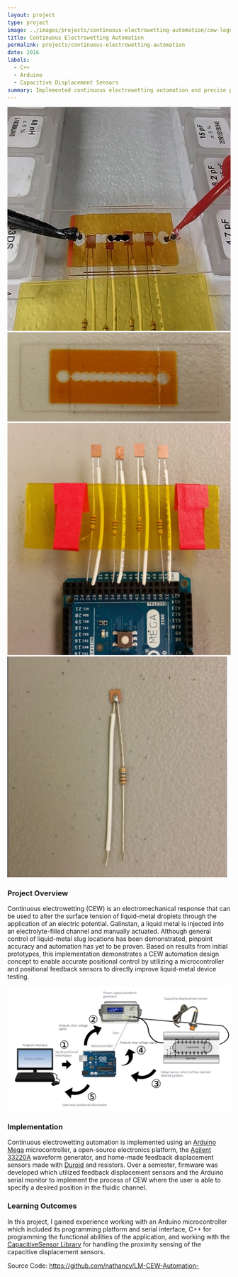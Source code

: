```yaml
---
layout: project
type: project
image: ../images/projects/continuous-electrowetting-automation/cew-logo-image.JPG
title: Continuous Electrowetting Automation
permalink: projects/continuous-electrowetting-automation
date: 2016
labels:
  - C++
  - Arduino
  - Capacitive Displacement Sensors
summary: Implemented continuous electrowetting automation and precise positional control for reconfigurable electronic devices using Galinstan.
---
```

<div class="ui small rounded images">
  <img class="ui image" src="../images/projects/continuous-electrowetting-automation/cew-logo-image.JPG">
  <img class="ui image" src="../images/projects/continuous-electrowetting-automation/cew1.JPG">
  <img class="ui image" src="../images/projects/continuous-electrowetting-automation/cew2.JPG">
  <img class="ui image" src="../images/projects/continuous-electrowetting-automation/cew3.JPG">
</div>

### Project Overview
Continuous electrowetting (CEW) is an electromechanical response that can be used to alter the surface tension of liquid-metal droplets through the application of an electric potential. Galinstan, a liquid metal is injected into an electrolyte-filled channel and manually actuated. Although general control of liquid-metal slug locations has been demonstrated, pinpoint accuracy and automation has yet to be proven. Based on results from initial prototypes, this implementation demonstrates a CEW automation design concept to enable accurate positional control by utilizing a microcontroller and positional feedback sensors to directly improve liquid-metal device testing.

<img class="ui fluid image" src="../images/projects/continuous-electrowetting-automation/cew4.JPG">

### Implementation
Continuous electrowetting automation is implemented using an [Arduino Mega](https://www.arduino.cc/en/Main/arduinoBoardMega2560) microcontroller, a open-source electronics platform, the [Agilent 33220A](http://www.keysight.com/en/pd-127539-pn-33220A/function-arbitrary-waveform-generator-20-mhz?cc=US&lc=eng) waveform generator, and home-made feedback displacement sensors made with [Duroid](http://www.rogerscorp.com/acs/producttypes/6/RT-duroid-Laminates.aspx) and resistors. Over a semester, firmware was developed which utilized feedback displacement sensors and the Arduino serial monitor to implement the process of CEW where the user is able to specify a desired position in the fluidic channel. 

### Learning Outcomes
In this project, I gained experience working with an Arduino microcontroller which included its programming platform and serial interface, C++ for programming the functional abilities of the application, and working with the [CapacitiveSensor Library](https://github.com/PaulStoffregen/CapacitiveSensor) for handling the proximity sensing of the capacitive displacement sensors.
 
Source Code: <a href="https://github.com/nathancy/LM-CEW-Automation-"><i class="large github icon"></i>https://github.com/nathancy/LM-CEW-Automation-</a>


